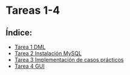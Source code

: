 # Tareas 1-4
## Índice:
  - [Tarea 1 DML](https://github.com/razielium7/Tareas_1-4/blob/master/DML.md)
  - [Tarea 2 Instalación MySQL](https://github.com/razielium7/Tareas_1-4/blob/master/install.md)
  - [Tarea 3 Implementación de casos prácticos](https://github.com/razielium7/Tareas_1-4/blob/master/implementacion.md)
  - [Tarea 4 GUI](https://github.com/razielium7/Tareas_1-4/blob/master/pseudo_gui.md)
